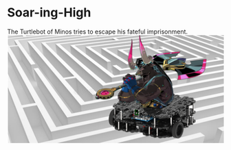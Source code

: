 # Soar-ing-High
The Turtlebot of Minos tries to escape his fateful imprisonment.
![alt text](https://github.com/JulianK92/Soar-ing-High/blob/master/TurtleOfMinos.png?raw=true)

